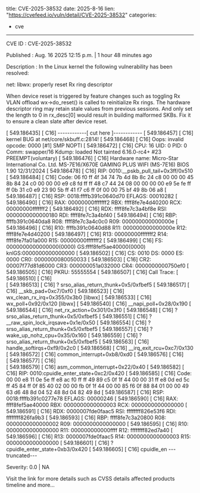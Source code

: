  
title: CVE-2025-38532
date: 2025-8-16
lien: "https://cvefeed.io/vuln/detail/CVE-2025-38532"
categories:
  - cve
---

CVE ID : CVE-2025-38532

Published :  Aug. 16
2025
12:15 p.m. | 1 hour
48 minutes ago

Description : In the Linux kernel
the following vulnerability has been resolved:

net: libwx: properly reset Rx ring descriptor

When device reset is triggered by feature changes such as toggling Rx
VLAN offload
wx->do_reset() is called to reinitialize Rx rings. The
hardware descriptor ring may retain stale values from previous sessions.
And only set the length to 0 in rx_desc[0] would result in building
malformed SKBs. Fix it to ensure a clean slate after device reset.

[  549.186435] [     C16] ------------[ cut here ]------------
[  549.186457] [     C16] kernel BUG at net/core/skbuff.c:2814!
[  549.186468] [     C16] Oops: invalid opcode: 0000 [#1] SMP NOPTI
[  549.186472] [     C16] CPU: 16 UID: 0 PID: 0 Comm: swapper/16 Kdump: loaded Not tainted 6.16.0-rc4+ #23 PREEMPT(voluntary)
[  549.186476] [     C16] Hardware name: Micro-Star International Co.
Ltd. MS-7E16/X670E GAMING PLUS WIFI (MS-7E16)
BIOS 1.90 12/31/2024
[  549.186478] [     C16] RIP: 0010:__pskb_pull_tail+0x3ff/0x510
[  549.186484] [     C16] Code: 06 f0 ff 4f 34 74 7b 4d 8b 8c 24 c8 00 00 00 45 8b 84 24 c0 00 00 00 e9 c8 fd ff ff 48 c7 44 24 08 00 00 00 00 e9 5e fe ff ff  0b 31 c0 e9 23 90 5b ff 41 f7 c6 ff 0f 00 00 75 bf 49 8b 06 a8
[  549.186487] [     C16] RSP: 0018:ffffb391c0640d70 EFLAGS: 00010282
[  549.186490] [     C16] RAX: 00000000fffffff2 RBX: ffff8fe7e4d40200 RCX: 00000000fffffff2
[  549.186492] [     C16] RDX: ffff8fe7c3a4bf8e RSI: 0000000000000180 RDI: ffff8fe7c3a4bf40
[  549.186494] [     C16] RBP: ffffb391c0640da8 R08: ffff8fe7c3a4c0c0 R09: 000000000000000e
[  549.186496] [     C16] R10: ffffb391c0640d88 R11: 000000000000000e R12: ffff8fe7e4d40200
[  549.186497] [     C16] R13: 00000000fffffff2 R14: ffff8fe7fa01a000 R15: 00000000fffffff2
[  549.186499] [     C16] FS:  0000000000000000(0000) GS:ffff8fef5ae40000(0000) knlGS:0000000000000000
[  549.186502] [     C16] CS:  0010 DS: 0000 ES: 0000 CR0: 0000000080050033
[  549.186503] [     C16] CR2: 00007f77d81d6000 CR3: 000000051a032000 CR4: 0000000000750ef0
[  549.186505] [     C16] PKRU: 55555554
[  549.186507] [     C16] Call Trace:
[  549.186510] [     C16]  
[  549.186513] [     C16]  ? srso_alias_return_thunk+0x5/0xfbef5
[  549.186517] [     C16]  __skb_pad+0xc7/0xf0
[  549.186523] [     C16]  wx_clean_rx_irq+0x355/0x3b0 [libwx]
[  549.186533] [     C16]  wx_poll+0x92/0x120 [libwx]
[  549.186540] [     C16]  __napi_poll+0x28/0x190
[  549.186544] [     C16]  net_rx_action+0x301/0x3f0
[  549.186548] [     C16]  ? srso_alias_return_thunk+0x5/0xfbef5
[  549.186551] [     C16]  ? __raw_spin_lock_irqsave+0x1e/0x50
[  549.186554] [     C16]  ? srso_alias_return_thunk+0x5/0xfbef5
[  549.186557] [     C16]  ? wake_up_nohz_cpu+0x35/0x160
[  549.186559] [     C16]  ? srso_alias_return_thunk+0x5/0xfbef5
[  549.186563] [     C16]  handle_softirqs+0xf9/0x2c0
[  549.186568] [     C16]  __irq_exit_rcu+0xc7/0x130
[  549.186572] [     C16]  common_interrupt+0xb8/0xd0
[  549.186576] [     C16]  
[  549.186577] [     C16]  
[  549.186579] [     C16]  asm_common_interrupt+0x22/0x40
[  549.186582] [     C16] RIP: 0010:cpuidle_enter_state+0xc2/0x420
[  549.186585] [     C16] Code: 00 00 e8 11 0e 5e ff e8 ac f0 ff ff 49 89 c5 0f 1f 44 00 00 31 ff e8 0d ed 5c ff 45 84 ff 0f 85 40 02 00 00 fb 0f 1f 44 00 00  85 f6 0f 88 84 01 00 00 49 63 d6 48 8d 04 52 48 8d 04 82 49 8d
[  549.186587] [     C16] RSP: 0018:ffffb391c0277e78 EFLAGS: 00000246
[  549.186590] [     C16] RAX: ffff8fef5ae40000 RBX: 0000000000000003 RCX: 0000000000000000
[  549.186591] [     C16] RDX: 0000007fde0faac5 RSI: ffffffff826e53f6 RDI: ffffffff826fa9b3
[  549.186593] [     C16] RBP: ffff8fe7c3a20800 R08: 0000000000000002 R09: 0000000000000000
[  549.186595] [     C16] R10: 0000000000000000 R11: 000000000000ffff R12: ffffffff82ed7a40
[  549.186596] [     C16] R13: 0000007fde0faac5 R14: 0000000000000003 R15: 0000000000000000
[  549.186601] [     C16]  ? cpuidle_enter_state+0xb3/0x420
[  549.186605] [     C16]  cpuidle_en
---truncated---

Severity: 0.0 | NA

Visit the link for more details
such as CVSS details
affected products
timeline
and more...
